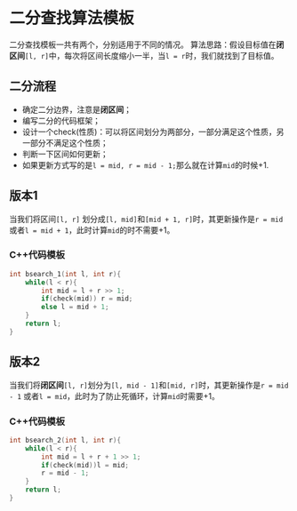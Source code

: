 # 二分查找算法模板

二分查找模板一共有两个，分别适用于不同的情况。
算法思路：假设目标值在**闭区间**`[l, r]`中，每次将区间长度缩小一半，当`l = r`时，我们就找到了目标值。

## 二分流程

+ 确定二分边界，注意是**闭区间**；
+ 编写二分的代码框架；
+ 设计一个check(性质)：可以将区间划分为两部分，一部分满足这个性质，另一部分不满足这个性质；
+ 判断一下区间如何更新；
+ 如果更新方式写的是`l = mid, r = mid - 1;`那么就在计算`mid`的时候+1.


## 版本1

当我们将区间`[l, r]` 划分成`[l, mid]`和`[mid + 1, r]`时，其更新操作是`r = mid`或者`l = mid + 1`，此时计算`mid`的时不需要+1。

### C++代码模板

``` c++
int bsearch_1(int l, int r){
    while(l < r){
        int mid = l + r >> 1;
        if(check(mid)) r = mid;
        else l = mid + 1;
    }
    return l;
}
```

## 版本2

当我们将**闭区间**`[l, r]`划分为`[l, mid - 1]`和`[mid, r]`时，其更新操作是`r = mid - 1` 或者`l = mid`，此时为了防止死循环，计算`mid`时需要+1。

### C++代码模板

``` c++
int bsearch_2(int l, int r){
    while(l < r){
        int mid = l + r + 1 >> 1;
        if(check(mid))l = mid;
        r = mid - 1;
    }
    return l;
}
```